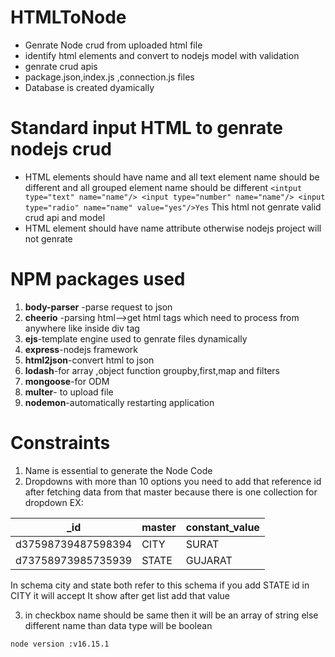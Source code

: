 # HTMLToNode
* Genrate Node crud from uploaded html file
* identify html elements and convert to nodejs model with validation
* genrate crud apis
* package.json,index.js ,connection.js files
* Database is created dyamically


# Standard input HTML to genrate nodejs crud
* HTML elements should have name and all text element name should be different and all grouped element name should be different
```<intput type="text" name="name"/> <input type="number" name="name"/> <input type="radio" name="name" value="yes"/>Yes```
This html not genrate valid crud api and model
* HTML element should have name attribute otherwise nodejs project will not genrate

# NPM packages used
1. **body-parser** -parse request to json
2. **cheerio** -parsing html-->get html tags which need to process from anywhere like inside div tag
3. **ejs**-template engine used to genrate files dynamically
4. **express**-nodejs framework
5. **html2json**-convert html to json
6. **lodash**-for array ,object function groupby,first,map and filters
7. **mongoose**-for ODM
8. **multer**- to upload file
9. **nodemon**-automatically restarting application

# Constraints
1. Name is essential to generate the Node Code
2. Dropdowns with more than 10 options you need to add that reference id after fetching data from that master because there is one collection for dropdown 
EX:

| _id  | master |constant_value |
| ------------- | ------------- |------------- |
| d37598739487598394 | CITY  |SURAT|
| d73758973985735939  | STATE  |GUJARAT



In schema city and state both refer to this schema if you add STATE id in CITY it will accept 
It show after get list add that value

3. in  checkbox name should be same then it will be an array of string else different name than data type will be boolean 

```node version :v16.15.1```
